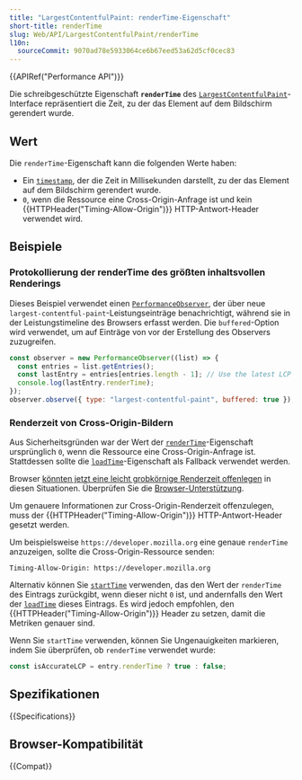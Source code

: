 ```yaml
---
title: "LargestContentfulPaint: renderTime-Eigenschaft"
short-title: renderTime
slug: Web/API/LargestContentfulPaint/renderTime
l10n:
  sourceCommit: 9070ad78e5933064ce6b67eed53a62d5cf0cec83
---
```


{{APIRef("Performance API")}}

Die schreibgeschützte Eigenschaft **`renderTime`** des [`LargestContentfulPaint`](/de/docs/Web/API/LargestContentfulPaint)-Interface repräsentiert die Zeit, zu der das Element auf dem Bildschirm gerendert wurde.

## Wert

Die `renderTime`-Eigenschaft kann die folgenden Werte haben:

- Ein [`timestamp`](/de/docs/Web/API/DOMHighResTimeStamp), der die Zeit in Millisekunden darstellt, zu der das Element auf dem Bildschirm gerendert wurde.
- `0`, wenn die Ressource eine Cross-Origin-Anfrage ist und kein {{HTTPHeader("Timing-Allow-Origin")}} HTTP-Antwort-Header verwendet wird.

## Beispiele

### Protokollierung der renderTime des größten inhaltsvollen Renderings

Dieses Beispiel verwendet einen [`PerformanceObserver`](/de/docs/Web/API/PerformanceObserver), der über neue `largest-contentful-paint`-Leistungseinträge benachrichtigt, während sie in der Leistungstimeline des Browsers erfasst werden. Die `buffered`-Option wird verwendet, um auf Einträge von vor der Erstellung des Observers zuzugreifen.

```js
const observer = new PerformanceObserver((list) => {
  const entries = list.getEntries();
  const lastEntry = entries[entries.length - 1]; // Use the latest LCP candidate
  console.log(lastEntry.renderTime);
});
observer.observe({ type: "largest-contentful-paint", buffered: true });
```

### Renderzeit von Cross-Origin-Bildern

Aus Sicherheitsgründen war der Wert der [`renderTime`](/de/docs/Web/API/LargestContentfulPaint/renderTime)-Eigenschaft ursprünglich `0`, wenn die Ressource eine Cross-Origin-Anfrage ist. Stattdessen sollte die [`loadTime`](/de/docs/Web/API/LargestContentfulPaint/loadTime)-Eigenschaft als Fallback verwendet werden.

Browser [könnten jetzt eine leicht grobkörnige Renderzeit offenlegen](https://github.com/w3c/paint-timing/issues/104) in diesen Situationen. Überprüfen Sie die [Browser-Unterstützung](#browser-kompatibilität).

Um genauere Informationen zur Cross-Origin-Renderzeit offenzulegen, muss der {{HTTPHeader("Timing-Allow-Origin")}} HTTP-Antwort-Header gesetzt werden.

Um beispielsweise `https://developer.mozilla.org` eine genaue `renderTime` anzuzeigen, sollte die Cross-Origin-Ressource senden:

```http
Timing-Allow-Origin: https://developer.mozilla.org
```

Alternativ können Sie [`startTime`](/de/docs/Web/API/PerformanceEntry/startTime) verwenden, das den Wert der `renderTime` des Eintrags zurückgibt, wenn dieser nicht `0` ist, und andernfalls den Wert der [`loadTime`](/de/docs/Web/API/LargestContentfulPaint/loadTime) dieses Eintrags. Es wird jedoch empfohlen, den {{HTTPHeader("Timing-Allow-Origin")}} Header zu setzen, damit die Metriken genauer sind.

Wenn Sie `startTime` verwenden, können Sie Ungenauigkeiten markieren, indem Sie überprüfen, ob `renderTime` verwendet wurde:

```js
const isAccurateLCP = entry.renderTime ? true : false;
```

## Spezifikationen

{{Specifications}}

## Browser-Kompatibilität

{{Compat}}
